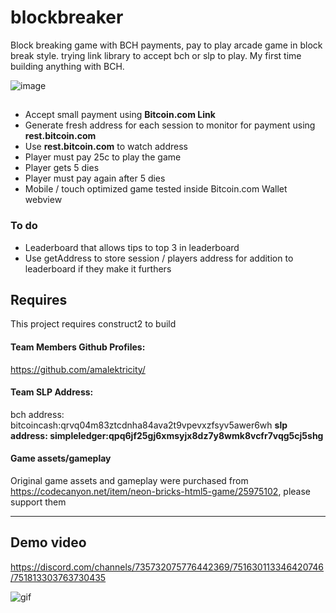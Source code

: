 # blockbreaker
Block breaking game with BCH payments, pay to play arcade game in block break style. trying link library to accept bch or slp to play. My first time building anything with BCH.


![image](https://imgur.com/IHOgaUq.png)



##

- Accept small payment using **Bitcoin.com Link**
- Generate fresh address for each session to monitor for payment using **rest.bitcoin.com**
- Use **rest.bitcoin.com** to watch address
- Player must pay 25c to play the game 
- Player gets 5 dies 
- Player must pay again after 5 dies
- Mobile / touch optimized game tested inside Bitcoin.com Wallet webview

### To do
- Leaderboard that allows tips to top 3 in leaderboard
- Use getAddress to store session / players address for addition to leaderboard if they make it furthers 

## Requires
This project requires construct2 to build

#### Team Members Github Profiles: 
https://github.com/amalektricity/

#### Team SLP Address: 
bch address: bitcoincash:qrvq04m83ztcdnha84ava2t9vpevxzfsyv5awer6wh
**slp address: simpleledger:qpq6jf25gj6xmsyjx8dz7y8wmk8vcfr7vqg5cj5shg**

#### Game assets/gameplay
Original game assets and gameplay were purchased from https://codecanyon.net/item/neon-bricks-html5-game/25975102, please support them 


------------


## Demo video

https://discord.com/channels/735732075776442369/751630113346420746/751813303763730435

![gif](https://imgur.com/0bo8D6t.gif)



